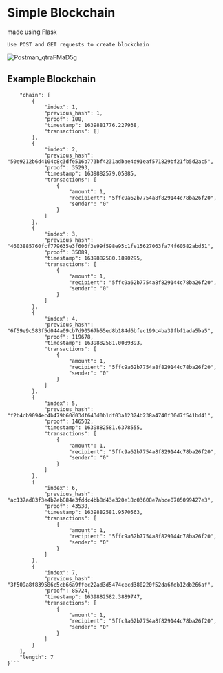 # Simple Blockchain
 
made using Flask


```Use POST and GET requests to create blockchain ```

![Postman_qtraFMaD5g](https://user-images.githubusercontent.com/79546029/146661944-faacaf2d-e9d8-4663-8e6b-4071d5034248.png)

## Example Blockchain
```{
    "chain": [
        {
            "index": 1,
            "previous_hash": 1,
            "proof": 100,
            "timestamp": 1639881776.227938,
            "transactions": []
        },
        {
            "index": 2,
            "previous_hash": "50e9212b6d4104c8c3dfe516b773bf4231adbae4d91eaf571829bf21fb5d2ac5",
            "proof": 35293,
            "timestamp": 1639882579.05885,
            "transactions": [
                {
                    "amount": 1,
                    "recipient": "5ffc9a62b7754a8f829144c78ba26f20",
                    "sender": "0"
                }
            ]
        },
        {
            "index": 3,
            "previous_hash": "4603885760fcf779635e3f606f3e99f598e95c1fe15627063fa74f60582abd51",
            "proof": 35089,
            "timestamp": 1639882580.1890295,
            "transactions": [
                {
                    "amount": 1,
                    "recipient": "5ffc9a62b7754a8f829144c78ba26f20",
                    "sender": "0"
                }
            ]
        },
        {
            "index": 4,
            "previous_hash": "6f59e9c583f5d044a09cb7d90567b55ed8b184d6bfec199c4ba39fbf1ada5ba5",
            "proof": 119678,
            "timestamp": 1639882581.0089393,
            "transactions": [
                {
                    "amount": 1,
                    "recipient": "5ffc9a62b7754a8f829144c78ba26f20",
                    "sender": "0"
                }
            ]
        },
        {
            "index": 5,
            "previous_hash": "f2b4cb9094ec4b479b60d03df643d0b1df03a12324b238a4740f30d7f541bd41",
            "proof": 146502,
            "timestamp": 1639882581.6378555,
            "transactions": [
                {
                    "amount": 1,
                    "recipient": "5ffc9a62b7754a8f829144c78ba26f20",
                    "sender": "0"
                }
            ]
        },
        {
            "index": 6,
            "previous_hash": "ac137ad83f3e4b2eb884e3fddc4bb8d43e320e18c03608e7abce0705099427e3",
            "proof": 43538,
            "timestamp": 1639882581.9570563,
            "transactions": [
                {
                    "amount": 1,
                    "recipient": "5ffc9a62b7754a8f829144c78ba26f20",
                    "sender": "0"
                }
            ]
        },
        {
            "index": 7,
            "previous_hash": "3f509a8f839586c5cb66a9ffec22ad3d5474cecd380220f52da6fdb12db266af",
            "proof": 85724,
            "timestamp": 1639882582.3889747,
            "transactions": [
                {
                    "amount": 1,
                    "recipient": "5ffc9a62b7754a8f829144c78ba26f20",
                    "sender": "0"
                }
            ]
        }
    ],
    "length": 7
}```

